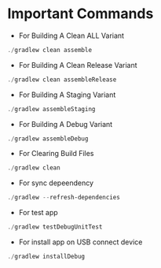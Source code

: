# Important Commands

- For Building A Clean ALL Variant

```powershell
./gradlew clean assemble
```

- For Building A Clean Release Variant

```powershell
./gradlew clean assembleRelease
```

- For Building A Staging Variant

```powershell
./gradlew assembleStaging
```

- For Building A Debug Variant

```powershell
./gradlew assembleDebug
```

- For Clearing Build Files

```powershell
./gradlew clean
```

- For sync depeendency

```powershell
./gradlew --refresh-dependencies
```

- For test app

```powershell
./gradlew testDebugUnitTest
```

- For install app on USB connect device

```powershell
./gradlew installDebug
```

